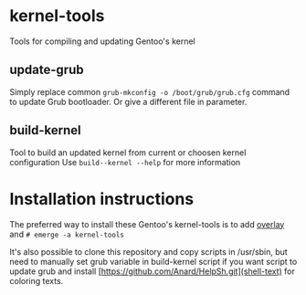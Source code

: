 # kernel-tools
Tools for compiling and updating Gentoo's kernel

## update-grub
Simply replace common `grub-mkconfig -o /boot/grub/grub.cfg` command to update Grub bootloader. Or give a different file in parameter.

## build-kernel
Tool to build an updated kernel from current or choosen kernel configuration
Use `build--kernel --help` for more information

# Installation instructions
The preferred way to install these Gentoo's kernel-tools is to add [overlay](https://github.com/Anard/anard-overlay) and `# emerge -a kernel-tools`

It's also possible to clone this repository and copy scripts in /usr/sbin, but need to manually set grub variable in build-kernel script if you want script to update grub and install [https://github.com/Anard/HelpSh.git](shell-text) for coloring texts.
